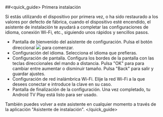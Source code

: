 ##<quick_guide> Primera instalación

Si estás utilizando el dispositivo por primera vez, o ha sido restaurado a los valores por defecto de fábrica, cuando el dispositivo esté encendido, el asistente de instalación te ayudará a completar las configuraciones de idioma, conexión Wi-Fi, etc., siguiendo unos rápidos y sencillos pasos. 

* Pantalla de bienvenido del asistente de configuración. Pulsa el botón direccional ![](http://static.energysistem.com/images/manuals/42162/55003c248671d.jpg) para comenzar.
* Configuración del idioma. Selecciona el idioma que prefieras.
* Configuración de pantalla. Configura los bordes de la pantalla con las teclas direccionales del mando a distancia. Pulsa "OK" para para cambiar entre aumentar o disminuir tamaño. Pulsa "Back" para salir y guardar ajustes.
* Configuración de red inalámbrica Wi-Fi. Elije la red Wi-Fi a la que desees conectar e introduce la clave en su caso.
* Pantalla de finalización de la configuración. Una vez completado, tu Android TV Play está listo para ser usado.

También puedes volver a este asistente en cualquier momento a través de la aplicación "Asistente de instalación".
</quick_guide>


